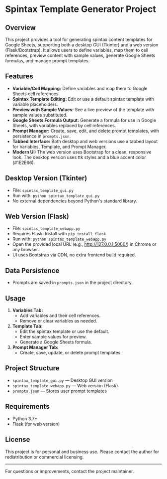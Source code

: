 # Spintax Template Generator Project

## Overview
This project provides a tool for generating spintax content templates for Google Sheets, supporting both a desktop GUI (Tkinter) and a web version (Flask/Bootstrap). It allows users to define variables, map them to cell references, preview content with sample values, generate Google Sheets formulas, and manage prompt templates.

## Features
- **Variable/Cell Mapping:** Define variables and map them to Google Sheets cell references.
- **Spintax Template Editing:** Edit or use a default spintax template with variable placeholders.
- **Preview with Sample Values:** See a live preview of the template with sample values substituted.
- **Google Sheets Formula Output:** Generate a formula for use in Google Sheets, with variables replaced by cell references.
- **Prompt Manager:** Create, save, edit, and delete prompt templates, with persistence in `prompts.json`.
- **Tabbed Interface:** Both desktop and web versions use a tabbed layout for Variables, Template, and Prompt Manager.
- **Modern UI:** The web version uses Bootstrap for a clean, responsive look. The desktop version uses ttk styles and a blue accent color (#1E2E66).

## Desktop Version (Tkinter)
- File: `spintax_template_gui.py`
- Run with: `python spintax_template_gui.py`
- No external dependencies beyond Python's standard library.

## Web Version (Flask)
- File: `spintax_template_webapp.py`
- Requires Flask: Install with `pip install flask`
- Run with: `python spintax_template_webapp.py`
- Open the provided local URL (e.g., http://127.0.0.1:5000/) in Chrome or any browser.
- UI uses Bootstrap via CDN, no extra frontend build required.

## Data Persistence
- Prompts are saved in `prompts.json` in the project directory.

## Usage
1. **Variables Tab:**
   - Add variables and their cell references.
   - Remove or clear variables as needed.
2. **Template Tab:**
   - Edit the spintax template or use the default.
   - Enter sample values for preview.
   - Generate a Google Sheets formula.
3. **Prompt Manager Tab:**
   - Create, save, update, or delete prompt templates.

## Project Structure
- `spintax_template_gui.py` — Desktop GUI version
- `spintax_template_webapp.py` — Web version (Flask)
- `prompts.json` — Stores user prompt templates

## Requirements
- Python 3.7+
- Flask (for web version)

## License
This project is for personal and business use. Please contact the author for redistribution or commercial licensing.

---
For questions or improvements, contact the project maintainer.
